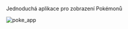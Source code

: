 Jednoduchá aplikace pro zobrazení Pokémonů 


![poke_app](https://github.com/user-attachments/assets/413289a0-9557-4336-8636-6ee7baf8030d)
